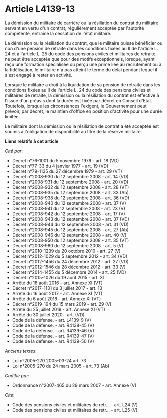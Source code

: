 # Article L4139-13

La démission du militaire de carrière ou la résiliation du contrat du militaire servant en vertu d'un contrat, régulièrement
acceptée par l'autorité compétente, entraîne la cessation de l'état militaire. 

La démission ou la résiliation du contrat, que le militaire puisse bénéficier ou non d'une pension de retraite dans les
conditions fixées au II de l'article L. 24 et à l'article L. 25 du code des pensions civiles et militaires de retraite, ne
peut être acceptée que pour des motifs exceptionnels, lorsque, ayant reçu une formation spécialisée ou perçu une prime liée
au recrutement ou à la fidélisation, le militaire n'a pas atteint le terme du délai pendant lequel il s'est engagé à rester
en activité. 

Lorsque le militaire a droit à la liquidation de sa pension de retraite dans les conditions fixées au II de l'article L. 24
du code des pensions civiles et militaires de retraite, la démission ou la résiliation du contrat est effective à l'issue
d'un préavis dont la durée est fixée par décret en Conseil d'Etat. Toutefois, lorsque les circonstances l'exigent, le
Gouvernement peut prévoir, par décret, le maintien d'office en position d'activité pour une durée limitée. 

Le militaire dont la démission ou la résiliation de contrat a été acceptée est soumis à l'obligation de disponibilité au
titre de la réserve militaire.

**Liens relatifs à cet article**

_Cité par_:

  - Décret n°76-1001 du 5 novembre 1976 - art. 18 (VD)
  - Décret n°77-33 du 4 janvier 1977 - art. 19 (VD)
  - Décret n°79-1135 du 27 décembre 1979 - art. 29 (VT)
  - Décret n°2008-930 du 12 septembre 2008 - art. 14 (VD)
  - Décret n°2008-931 du 12 septembre 2008 - art. 20 (VD)
  - Décret n°2008-932 du 12 septembre 2008 - art. 28 (VT)
  - Décret n°2008-935 du 12 septembre 2008 - art. 33 (Ab)
  - Décret n°2008-938 du 12 septembre 2008 - art. 36 (VD)
  - Décret n°2008-940 du 12 septembre 2008 - art. 37 (V)
  - Décret n°2008-941 du 12 septembre 2008 - art. 23 (V)
  - Décret n°2008-942 du 12 septembre 2008 - art. 17 (V)
  - Décret n°2008-943 du 12 septembre 2008 - art. 37 (VD)
  - Décret n°2008-944 du 12 septembre 2008 - art. 31 (VD)
  - Décret n°2008-945 du 12 septembre 2008 - art. 27 (Ab)
  - Décret n°2008-946 du 12 septembre 2008 - art. 40 (V)
  - Décret n°2008-950 du 12 septembre 2008 - art. 35 (VT)
  - Décret n°2008-960 du 12 septembre 2008 - art. 5 (V)
  - Décret n°2010-1239 du 20 octobre 2010 - art. 27 (V)
  - Décret n°2012-1029 du 5 septembre 2012 - art. 34 (VD)
  - Décret n°2012-1456 du 24 décembre 2012 - art. 27 (VD)
  - Décret n°2012-1546 du 28 décembre 2012 - art. 33 (V)
  - Décret n°2014-1455 du 5 décembre 2014 - art. 25 (VD)
  - Décret n°2015-1026 du 19 août 2015 - art. 31
  - Arrêté du 18 août 2016 - art. Annexe XI (VT)
  - Décret n°2017-1131 du 3 juillet 2017 - art. 13
  - Arrêté du 16 août 2017 - art. Annexe XI (VT)
  - Arrêté du 6 août 2018 - art. Annexe XI (VT)
  - Décret n°2019-194 du 15 mars 2019 - art. 29 (V)
  - Arrêté du 25 juillet 2019 - art. Annexe XI (VT)
  - Arrêté du 30 juillet 2020 - art. (VD)
  - Code de la défense. - art. L4139-9 (V)
  - Code de la défense. - art. R4138-45 (V)
  - Code de la défense. - art. R4139-46 (V)
  - Code de la défense. - art. R4139-47 (V)
  - Code de la défense. - art. R4139-50 (V)

_Anciens textes_:

  - Loi n°2005-270 2005-03-24 art. 73
  - Loi n°2005-270 du 24 mars 2005 - art. 73 (Ab)

_Codifié par_:

  - Ordonnance n°2007-465 du 29 mars 2007 - art. Annexe (V)

_Cite_:

  - Code des pensions civiles et militaires de retr... - art. L24 (V)
  - Code des pensions civiles et militaires de retr... - art. L25 (V)
